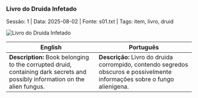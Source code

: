 ﻿### Livro do Druida Infetado

Sessão: 1 | Data: 2025-08-02 | Fonte: s01.txt | Tags: item, livro, druid

![Livro do Druida Infetado](assets/loot/livro_druida.jpg)

| English | Português |
|---------|-----------|
| **Description:** Book belonging to the corrupted druid, containing dark secrets and possibly information on the alien fungus. | **Descrição:** Livro do druida corrompido, contendo segredos obscuros e possivelmente informações sobre o fungo alienígena. |


















